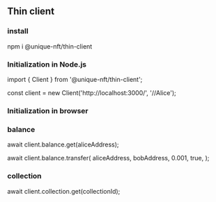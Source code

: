 ## Thin client

### install
npm i @unique-nft/thin-client

### Initialization in Node.js
import { Client } from '@unique-nft/thin-client';

const client = new Client('http://localhost:3000/', '//Alice');

### Initialization in browser

### balance
await client.balance.get(aliceAddress);

await client.balance.transfer(
  aliceAddress,
  bobAddress,
  0.001,
  true,
);

### collection
await client.collection.get(collectionId);


